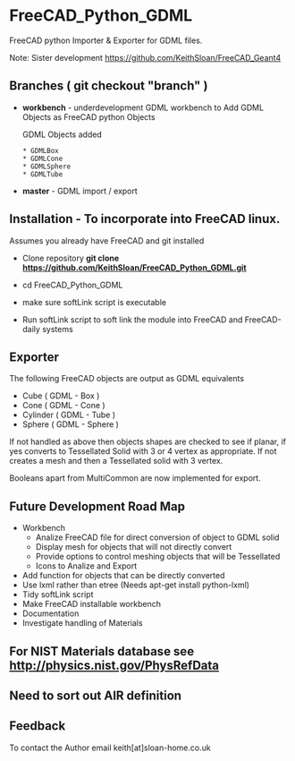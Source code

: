 # FreeCAD_Python_GDML

FreeCAD python Importer & Exporter for GDML files.

Note: Sister development https://github.com/KeithSloan/FreeCAD_Geant4

## Branches ( git checkout "branch" )

* **workbench** - underdevelopment
  GDML workbench to Add GDML Objects as FreeCAD python Objects

   GDML Objects added

      * GDMLBox
      * GDMLCone
      * GDMLSphere
      * GDMLTube

* **master** - GDML import / export

## Installation - To incorporate into FreeCAD linux.

Assumes you already have FreeCAD and git installed

* Clone repository **git clone https://github.com/KeithSloan/FreeCAD_Python_GDML.git**

* cd FreeCAD_Python_GDML

* make sure softLink script is executable

* Run softLink script to soft link the module into FreeCAD and FreeCAD-daily systems
   
   
## Exporter

The following FreeCAD objects are output as GDML equivalents

* Cube     ( GDML - Box )
* Cone     ( GDML - Cone )
* Cylinder ( GDML - Tube )
* Sphere   ( GDML - Sphere )

If not handled as above then objects shapes are checked  to see if planar,
if yes converts to Tessellated Solid with 3 or 4 vertex as appropriate.
If not creates a mesh and then a Tessellated solid with 3 vertex. 

Booleans apart from MultiCommon are now implemented for export.
 
## Future Development Road Map

* Workbench
  * Analize FreeCAD file for direct conversion of object to GDML solid
  * Display mesh for objects that will not directly convert
  * Provide options to control meshing objects that will be Tessellated
  * Icons to Analize and Export
* Add function for objects that can be directly converted
* Use lxml rather than etree (Needs apt-get install python-lxml)
* Tidy softLink script
* Make FreeCAD installable workbench 
* Documentation
* Investigate handling of Materials

## For NIST Materials database see http://physics.nist.gov/PhysRefData

## Need to sort out AIR definition

## Feedback

To contact the Author email keith[at]sloan-home.co.uk

